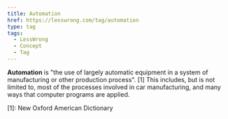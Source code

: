 ```yaml
---
title: Automation
href: https://lesswrong.com/tag/automation
type: tag
tags:
  - LessWrong
  - Concept
  - Tag
---
```


**Automation** is "the use of largely automatic equipment in a system of manufacturing or other production process". \[1\] This includes, but is not limited to, most of the processes involved in car manufacturing, and many ways that computer programs are applied.

\[1\]: New Oxford American Dictionary